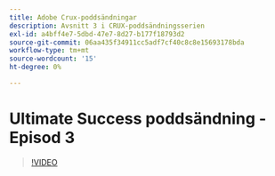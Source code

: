 ```yaml
---
title: Adobe Crux-poddsändningar
description: Avsnitt 3 i CRUX-poddsändningsserien
exl-id: a4bff4e7-5dbd-47e7-8d27-b177f18793d2
source-git-commit: 06aa435f34911cc5adf7cf40c8c8e15693178bda
workflow-type: tm+mt
source-wordcount: '15'
ht-degree: 0%

---
```


# Ultimate Success poddsändning - Episod 3

>[!VIDEO](https://video.tv.adobe.com/v/3428675?quality=12learn=on)
